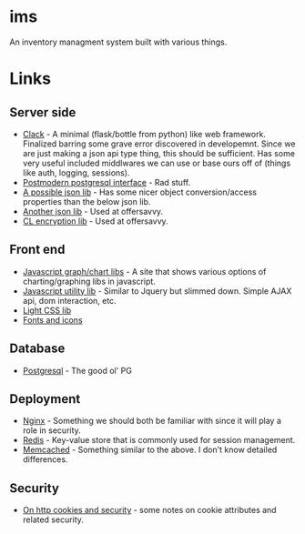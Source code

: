 # ims
An inventory managment system built with various things.

# Links
Server side
---
* [Clack](http://clacklisp.org/) - A minimal (flask/bottle from python) like web framework. Finalized barring some grave error discovered in developemnt. Since we are just making a json api type thing, this should be sufficient. Has some very useful included middlwares we can use or base ours off of (things like auth, logging, sessions).
* [Postmodern postgresql interface](http://clacklisp.org/) - Rad stuff.
* [A possible json lib](https://github.com/madnificent/jsown) - Has some nicer object conversion/access properties than the below json lib.
* [Another json lib](https://github.com/hankhero/cl-json) - Used at offersavvy.
* [CL encryption lib](http://method-combination.net/lisp/ironclad/) - Used at offersavvy.

Front end
---
* [Javascript graph/chart libs](http://www.jsgraphs.com/) - A site that shows various options of charting/graphing libs in javascript.
* [Javascript utility lib](http://mootools.net/) - Similar to Jquery but slimmed down. Simple AJAX api, dom interaction, etc.
* [Light CSS lib](http://getskeleton.com/)
* [Fonts and icons](http://fortawesome.github.io/Font-Awesome/)

Database
---
* [Postgresql](http://www.postgresql.org/) - The good ol' PG

Deployment
---
* [Nginx](http://nginx.org/en/) - Something we should both be familiar with since it will play a role in security.
* [Redis](http://redis.io/) - Key-value store that is commonly used for session management.
* [Memcached](http://memcached.org/) - Something similar to the above. I don't know detailed differences. 

Security
---
* [On http cookies and security](http://crypto.stanford.edu/cs142/papers/web-session-management.pdf) - some notes on cookie attributes and related security.

